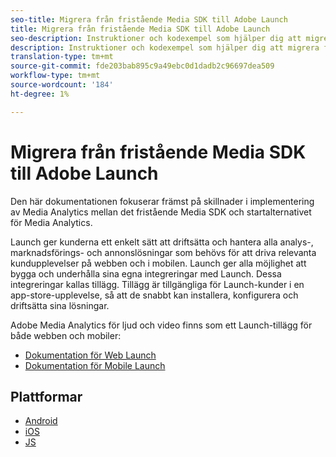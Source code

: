 ```yaml
---
seo-title: Migrera från fristående Media SDK till Adobe Launch
title: Migrera från fristående Media SDK till Adobe Launch
seo-description: Instruktioner och kodexempel som hjälper dig att migrera från Media SDK till Launch.
description: Instruktioner och kodexempel som hjälper dig att migrera från Media SDK till Launch.
translation-type: tm+mt
source-git-commit: fde203bab895c9a49ebc0d1dadb2c96697dea509
workflow-type: tm+mt
source-wordcount: '184'
ht-degree: 1%

---
```



# Migrera från fristående Media SDK till Adobe Launch

Den här dokumentationen fokuserar främst på skillnader i implementering av Media Analytics mellan det fristående Media SDK och startalternativet för Media Analytics.

Launch ger kunderna ett enkelt sätt att driftsätta och hantera alla analys-, marknadsförings- och annonslösningar som behövs för att driva relevanta kundupplevelser på webben och i mobilen. Launch ger alla möjlighet att bygga och underhålla sina egna integreringar med Launch. Dessa integreringar kallas tillägg.
Tillägg är tillgängliga för Launch-kunder i en app-store-upplevelse, så att de snabbt kan installera, konfigurera och driftsätta sina lösningar.

Adobe Media Analytics för ljud och video finns som ett Launch-tillägg för både webben och mobiler:

* [Dokumentation för Web Launch](https://docs.adobe.com/content/help/en/launch/using/extensions-ref/adobe-extension/media-analytics-extension/overview.html)
* [Dokumentation för Mobile Launch](https://aep-sdks.gitbook.io/docs/using-mobile-extensions/adobe-media-analytics)

## Plattformar

* [Android](/help/sdk-implement/sdk-to-launch/sdk-to-launch-migration-platforms/sdk-to-launch-migration-android.md)
* [iOS](/help/sdk-implement/sdk-to-launch/sdk-to-launch-migration-platforms/sdk-to-launch-migration-ios.md)
* [JS](/help/sdk-implement/sdk-to-launch/sdk-to-launch-migration-platforms/sdk-to-launch-migration-js.md)
